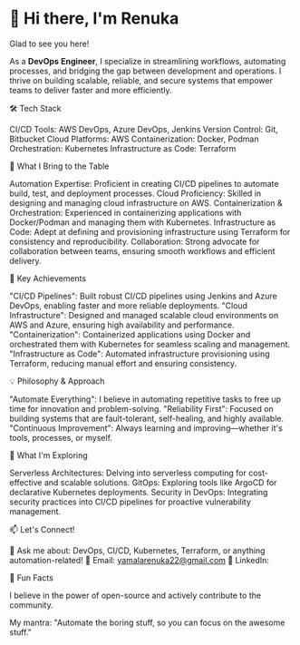 # 👋 Hi there, I'm Renuka

Glad to see you here!

As a **DevOps** **Engineer**, I specialize in streamlining workflows, automating processes, and bridging the gap between development and operations. I thrive on building scalable, reliable, and secure systems that empower teams to deliver faster and more efficiently.

🛠️ Tech Stack

CI/CD Tools: AWS DevOps, Azure DevOps, Jenkins
Version Control: Git, Bitbucket
Cloud Platforms: AWS
Containerization: Docker, Podman
Orchestration: Kubernetes
Infrastructure as Code: Terraform

🌟 What I Bring to the Table

Automation Expertise: Proficient in creating CI/CD pipelines to automate build, test, and deployment processes.
Cloud Proficiency: Skilled in designing and managing cloud infrastructure on AWS.
Containerization & Orchestration: Experienced in containerizing applications with Docker/Podman and managing them with Kubernetes.
Infrastructure as Code: Adept at defining and provisioning infrastructure using Terraform for consistency and reproducibility.
Collaboration: Strong advocate for collaboration between teams, ensuring smooth workflows and efficient delivery.

🚀 Key Achievements

"CI/CD Pipelines": Built robust CI/CD pipelines using Jenkins and Azure DevOps, enabling faster and more reliable deployments.
"Cloud Infrastructure": Designed and managed scalable cloud environments on AWS and Azure, ensuring high availability and performance.
"Containerization": Containerized applications using Docker and orchestrated them with Kubernetes for seamless scaling and management.
"Infrastructure as Code": Automated infrastructure provisioning using Terraform, reducing manual effort and ensuring consistency.

💡 Philosophy & Approach

"Automate Everything": I believe in automating repetitive tasks to free up time for innovation and problem-solving.
"Reliability First": Focused on building systems that are fault-tolerant, self-healing, and highly available.
"Continuous Improvement": Always learning and improving—whether it's tools, processes, or myself.

🌱 What I'm Exploring

Serverless Architectures: Delving into serverless computing for cost-effective and scalable solutions.
GitOps: Exploring tools like ArgoCD for declarative Kubernetes deployments.
Security in DevOps: Integrating security practices into CI/CD pipelines for proactive vulnerability management.

📫 Let's Connect!

💬 Ask me about: DevOps, CI/CD, Kubernetes, Terraform, or anything automation-related!
📧 Email: yamalarenuka22@gmail.com
🔗 LinkedIn: 

🎯 Fun Facts

I believe in the power of open-source and actively contribute to the community.

My mantra: "Automate the boring stuff, so you can focus on the awesome stuff."

